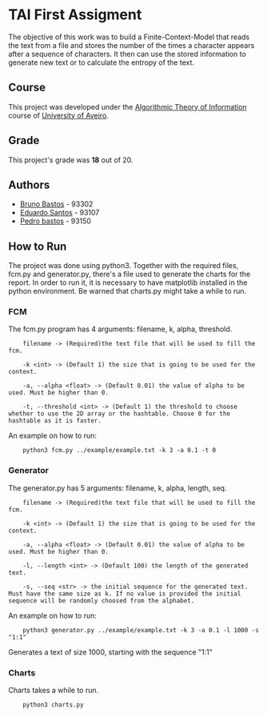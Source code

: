 
# TAI First Assigment

The objective of this work was to build a Finite-Context-Model that reads the text from a file and stores the number of the times a character appears after a sequence of characters. It then can use the stored information to generate new text or to calculate the entropy of the text.

## Course
This project was developed under the [Algorithmic Theory of Information](https://www.ua.pt/en/uc/13643) course of [University of Aveiro](https://www.ua.pt/).

## Grade 
This project's grade was **18** out of 20.

## Authors

* [Bruno Bastos](https://github.com/BrunosBastos) - 93302
* [Eduardo Santos](https://github.com/eduardosantoshf) - 93107
* [Pedro bastos](https://github.com/bastos-01) - 93150

## How to Run

The project was done using python3. 
Together with the required files, fcm.py and generator.py, there's a file
used to generate the charts for the report. In order to run it, it is necessary
to have matplotlib installed in the python environment. Be warned that charts.py 
might take a while to run.

### FCM

The fcm.py program has 4 arguments: filename, k, alpha, threshold.

```
    filename -> (Required)the text file that will be used to fill the fcm.

    -k <int> -> (Default 1) the size that is going to be used for the context.

    -a, --alpha <float> -> (Default 0.01) the value of alpha to be used. Must be higher than 0.

    -t, --threshold <int> -> (Default 1) the threshold to choose whether to use the 2D array or the hashtable. Choose 0 for the hashtable as it is faster.
```

An example on how to run:

```
    python3 fcm.py ../example/example.txt -k 3 -a 0.1 -t 0
```

### Generator

The generator.py has 5 arguments: filename, k, alpha, length, seq.

```
    filename -> (Required)the text file that will be used to fill the fcm.

    -k <int> -> (Default 1) the size that is going to be used for the context.

    -a, --alpha <float> -> (Default 0.01) the value of alpha to be used. Must be higher than 0.

    -l, --length <int> -> (Default 100) the length of the generated text.

    -s, --seq <str> -> the initial sequence for the generated text. Must have the same size as k. If no value is provided the initial sequence will be randomly choosed from the alphabet.

```

An example on how to run:

```
    python3 generator.py ../example/example.txt -k 3 -a 0.1 -l 1000 -s "1:1"
```

Generates a text of size 1000, starting with the sequence "1:1"


### Charts

Charts takes a while to run.

```
    python3 charts.py
```
